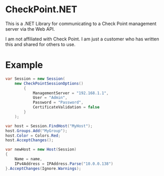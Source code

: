 # CheckPoint.NET
This is a .NET Library for communicating to a Check Point management server via the Web API.

I am not affiliated with Check Point. I am just a customer who has written this and shared for others to use.

# Example
```C#
var Session = new Session(
    new CheckPointSessionOptions()
		{
			ManagementServer = "192.168.1.1",
			User = "Admin",
			Password = "Password",
			CertificateValidation = false
		}
    );

var host = Session.FindHost("MyHost");
host.Groups.Add("MyGroup");
host.Color = Colors.Red;
host.AcceptChanges();

var newHost = new Host(Session) 
{
	Name = name,
	IPv4Address = IPAddress.Parse("10.0.0.138")
}.AcceptChanges(Ignore.Warnings);
```